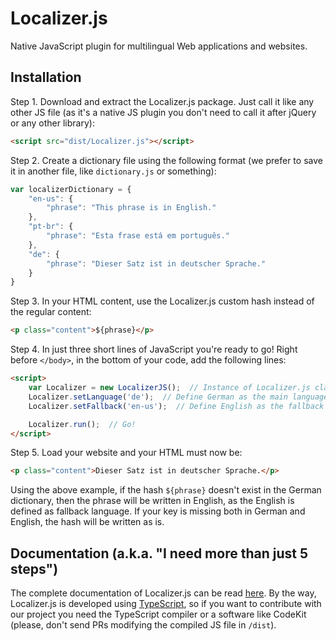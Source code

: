 # Localizer.js
Native JavaScript plugin for multilingual Web applications and websites.

## Installation

Step 1. Download and extract the Localizer.js package. Just call it like any other JS file (as it's a native JS plugin you don't need to call it after jQuery or any other library):
```html
<script src="dist/Localizer.js"></script>
```


Step 2. Create a dictionary file using the following format (we prefer to save it in another file, like `dictionary.js` or something):
```javascript
var localizerDictionary = {
	"en-us": {
		"phrase": "This phrase is in English."
	},
	"pt-br": {
		"phrase": "Esta frase está em português."
	},
	"de": {
		"phrase": "Dieser Satz ist in deutscher Sprache."
	}
}
```


Step 3. In your HTML content, use the Localizer.js custom hash instead of the regular content:
```html
<p class="content">${phrase}</p>
```


Step 4. In just three short lines of JavaScript you're ready to go! Right before `</body>`, in the bottom of your code, add the following lines:
```html
<script>
	var Localizer = new LocalizerJS();  // Instance of Localizer.js class
	Localizer.setLanguage('de');  // Define German as the main language
	Localizer.setFallback('en-us');  // Define English as the fallback language

	Localizer.run();  // Go!
</script>
```


Step 5. Load your website and your HTML must now be:
```html
<p class="content">Dieser Satz ist in deutscher Sprache.</p>
```

Using the above example, if the hash `${phrase}` doesn't exist in the German dictionary, then the phrase will be written in English, as the English is defined as fallback language. If your key is missing both in German and English, the hash will be written as is.

## Documentation (a.k.a. "I need more than just 5 steps")

The complete documentation of Localizer.js can be read [here](https://github.com/brunnopleffken/Localizer.js/blob/master/README.md). By the way, Localizer.js is developed using [TypeScript](http://www.typescriptlang.org/), so if you want to contribute with our project you need the TypeScript compiler or a software like CodeKit (please, don't send PRs modifying the compiled JS file in `/dist`).